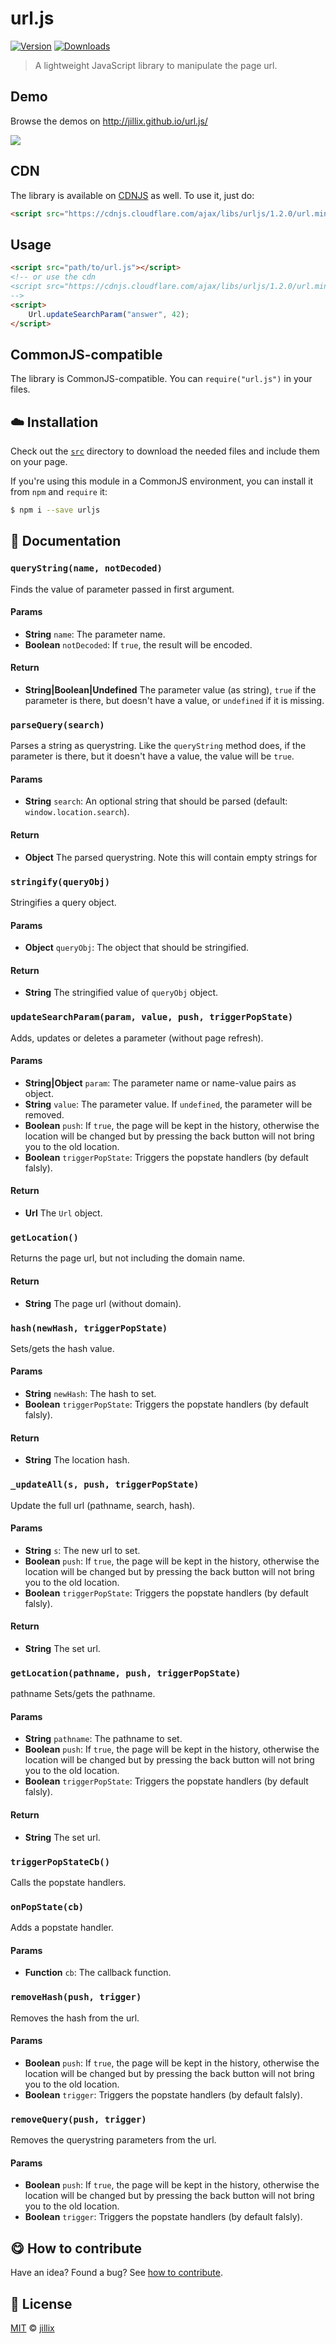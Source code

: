 
# url.js

 [![Version](https://img.shields.io/npm/v/urljs.svg)](https://www.npmjs.com/package/urljs) [![Downloads](https://img.shields.io/npm/dt/urljs.svg)](https://www.npmjs.com/package/urljs)

> A lightweight JavaScript library to manipulate the page url.

## Demo

Browse the demos on http://jillix.github.io/url.js/


[![](http://i.imgur.com/BYxaxU1.png)](http://jillix.github.io/url.js/)

## CDN

The library is available on [CDNJS](https://cdnjs.com/libraries/urljs) as well. To use it, just do:

```html
<script src="https://cdnjs.cloudflare.com/ajax/libs/urljs/1.2.0/url.min.js"></script>
```
## Usage
```html
<script src="path/to/url.js"></script>
<!-- or use the cdn
<script src="https://cdnjs.cloudflare.com/ajax/libs/urljs/1.2.0/url.min.js"></script>
-->
<script>
    Url.updateSearchParam("answer", 42);
</script>
```
## CommonJS-compatible

The library is CommonJS-compatible. You can `require("url.js")` in your files.


## :cloud: Installation


Check out the [`src`](/src) directory to download the needed files and include them on your page.

If you're using this module in a CommonJS environment, you can install it from `npm` and `require` it:

```sh
$ npm i --save urljs
```


## :memo: Documentation


### `queryString(name, notDecoded)`
Finds the value of parameter passed in first argument.

#### Params
- **String** `name`: The parameter name.
- **Boolean** `notDecoded`: If `true`, the result will be encoded.

#### Return
- **String|Boolean|Undefined** The parameter value (as string), `true` if the parameter is there, but doesn't have a value, or
`undefined` if it is missing.

### `parseQuery(search)`
Parses a string as querystring. Like the `queryString` method does, if
the parameter is there, but it doesn't have a value, the value will
be `true`.

#### Params
- **String** `search`: An optional string that should be parsed (default: `window.location.search`).

#### Return
- **Object** The parsed querystring. Note this will contain empty strings for

### `stringify(queryObj)`
Stringifies a query object.

#### Params
- **Object** `queryObj`: The object that should be stringified.

#### Return
- **String** The stringified value of `queryObj` object.

### `updateSearchParam(param, value, push, triggerPopState)`
Adds, updates or deletes a parameter (without page refresh).

#### Params
- **String|Object** `param`: The parameter name or name-value pairs as object.
- **String** `value`: The parameter value. If `undefined`, the parameter will be removed.
- **Boolean** `push`: If `true`, the page will be kept in the history, otherwise the location will be changed but by pressing the back button
will not bring you to the old location.
- **Boolean** `triggerPopState`: Triggers the popstate handlers (by default falsly).

#### Return
- **Url** The `Url` object.

### `getLocation()`
Returns the page url, but not including the domain name.

#### Return
- **String** The page url (without domain).

### `hash(newHash, triggerPopState)`
Sets/gets the hash value.

#### Params
- **String** `newHash`: The hash to set.
- **Boolean** `triggerPopState`: Triggers the popstate handlers (by default falsly).

#### Return
- **String** The location hash.

### `_updateAll(s, push, triggerPopState)`
Update the full url (pathname, search, hash).

#### Params
- **String** `s`: The new url to set.
- **Boolean** `push`: If `true`, the page will be kept in the history, otherwise the location will be changed but by pressing the back button
will not bring you to the old location.
- **Boolean** `triggerPopState`: Triggers the popstate handlers (by default falsly).

#### Return
- **String** The set url.

### `getLocation(pathname, push, triggerPopState)`
pathname
Sets/gets the pathname.

#### Params
- **String** `pathname`: The pathname to set.
- **Boolean** `push`: If `true`, the page will be kept in the history, otherwise the location will be changed but by pressing the back button
will not bring you to the old location.
- **Boolean** `triggerPopState`: Triggers the popstate handlers (by default falsly).

#### Return
- **String** The set url.

### `triggerPopStateCb()`
Calls the popstate handlers.

### `onPopState(cb)`
Adds a popstate handler.

#### Params
- **Function** `cb`: The callback function.

### `removeHash(push, trigger)`
Removes the hash from the url.

#### Params
- **Boolean** `push`: If `true`, the page will be kept in the history, otherwise the location will be changed but by pressing the back button
will not bring you to the old location.
- **Boolean** `trigger`: Triggers the popstate handlers (by default falsly).

### `removeQuery(push, trigger)`
Removes the querystring parameters from the url.

#### Params
- **Boolean** `push`: If `true`, the page will be kept in the history, otherwise the location will be changed but by pressing the back button
will not bring you to the old location.
- **Boolean** `trigger`: Triggers the popstate handlers (by default falsly).



## :yum: How to contribute
Have an idea? Found a bug? See [how to contribute][contributing].


## :scroll: License

[MIT][license] © [jillix][website]

[license]: http://showalicense.com/?fullname=jillix%20%3Ccontact%40jillix.com%3E%20(http%3A%2F%2Fjillix.com)&year=2014#license-mit
[website]: http://jillix.com
[contributing]: /CONTRIBUTING.md
[docs]: /DOCUMENTATION.md
